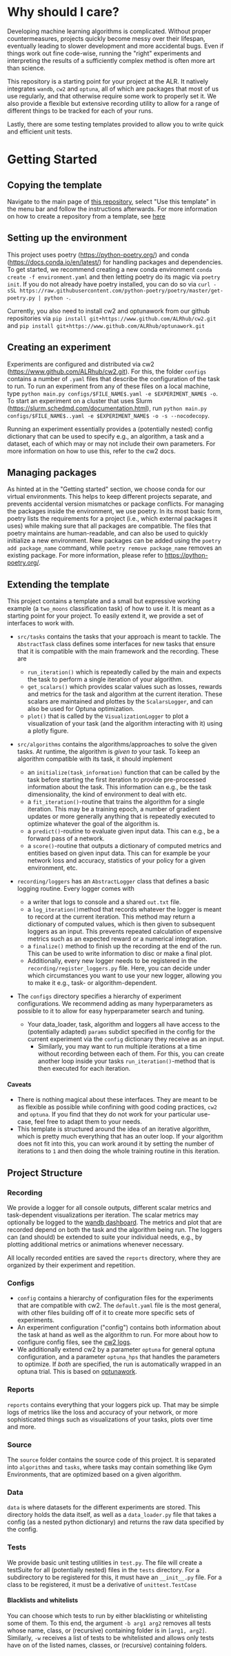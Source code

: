 # Why should I care?
Developing machine learning algorithms is complicated. Without proper countermeasures,
projects quickly become messy over their lifespan, eventually leading to slower development and more accidental bugs. 
Even if things work out fine code-wise, running the "right" experiments and interpreting the results of a 
sufficiently complex method is often more art than science. 

This repository is a starting point for your project at the ALR. It natively integrates `wandb`, `cw2` and `optuna`, all
of which are packages that most of us use regularly, and that otherwise require some work to properly set it. We also
provide a flexible but extensive recording utility to allow for a range of different things to be tracked for each of
your runs.

Lastly, there are some testing templates provided to allow you to write quick and efficient unit tests.

# Getting Started
## Copying the template
Navigate to the main page of [this repository](https:github.com/ALRhub/ALRProject), 
select "Use this template" in the menu bar and follow the instructions afterwards. For more
information on how to create a repository from a template, see
[here](https://docs.github.com/en/github/creating-cloning-and-archiving-repositories/creating-a-repository-on-github/creating-a-repository-from-a-template)

## Setting up the environment
This project uses poetry (https://python-poetry.org/) and conda (https://docs.conda.io/en/latest/) for handling packages
and dependencies.
To get started, we recommend creating a new conda environment
`conda create -f environment.yaml` and then letting poetry do its
magic via `poetry init`. If you do not already have poetry installed, you can do so via 
`curl -sSL https://raw.githubusercontent.com/python-poetry/poetry/master/get-poetry.py | python -`.

Currently, you also need to install cw2 and optunawork from our github repositories via
`pip install git+https://www.github.com/ALRhub/cw2.git` and
`pip install git+https://www.github.com/ALRhub/optunawork.git`

## Creating an experiment
Experiments are configured and distributed via cw2 (https://www.github.com/ALRhub/cw2.git). For this, the folder `configs` contains
a number of `.yaml` files that describe the configuration of the task to run. 
To run an experiment from any of these files on a local machine, type
`python main.py configs/$FILE_NAME$.yaml -e $EXPERIMENT_NAME$ -o`. To start an experiment on a cluster that uses Slurm
(https://slurm.schedmd.com/documentation.html), run 
`python main.py configs/$FILE_NAME$..yaml -e $EXPERIMENT_NAME$ -o -s --nocodecopy`.

Running an experiment essentially provides a (potentially nested) config dictionary that can be used to specify e.g., an
algorithm, a task and a dataset, each of which may or may not include their own parameters. For more information on how
to use this, refer to the cw2 docs.

## Managing packages
As hinted at in the "Getting started" section, we choose conda for our virtual environments. This helps to keep different
projects separate, and prevents accidental version mismatches or package conflicts.
For managing the packages inside the environment, we use poetry. In its most basic form, poetry lists the
requirements for a project (i.e., which external packages it uses) while making sure that all packages are compatible.
The files that poetry maintains are human-readable, and can also be used to quickly initialize a new environment.
New packages can be added using the `poetry add package_name` command, while `poetry remove package_name` removes an
existing package. For more information, please refer to https://python-poetry.org/.

## Extending the template
This project contains a template and a small but expressive working example 
(a `two_moons` classification task) of how to use it. 
It is meant as a starting point for your project.
To easily extend it, we provide a set of interfaces to work with.

* `src/tasks` contains the tasks that your approach is meant to tackle. The `AbstractTask` class defines some interfaces
  for new tasks that ensure that it is compatible with the main framework and the recording. These are
    * `run_iteration()` which is repeatedly called by the main and expects the task to perform a single iteration of your algorithm.
    * `get_scalars()` which provides scalar values such as losses, rewards and metrics for the task and algorithm at the
      current iteration. These scalars are maintained and plottes by the `ScalarsLogger`, and can also be
      used for Optuna optimization.
    * `plot()` that is called by the `VisualizationLogger` to plot a visualization of your task 
      (and the algorithm interacting with it) using a plotly figure.
* `src/algorithms` contains the algorithms/approaches to solve the given tasks. At runtime, the algorithm is *given to*
  your task. To keep an algorithm compatible with its task, it should implement
  * an `initialize(task_information)` function that can be called by the task before starting the first iteration to
    provide pre-processed information about the task. This information can e.g., be the task dimensionality, the
    kind of environment to deal with etc.
  * a `fit_iteration()`-routine that trains the algorithm for a single iteration. This may be a training epoch, a number
  of gradient updates or more generally anything that is repeatedly executed to optimize whatever the goal of the
    algorithm is.
  * a `predict()`-routine to evaluate given input data. This can e.g., be a forward pass of a network.
  * a `score()`-routine that outputs a dictionary of computed metrics and entities based on given input data. This
    can for example be your network loss and accuracy, statistics of your policy for a given environment, etc.
* `recording/loggers` has an `AbstractLogger` class that defines a basic logging routine. Every logger comes with
  * a writer that logs to console and a shared `out.txt` file.
  * a `log_iteration()`method that records whatever the logger is meant to record at the current iteration. This method
    may return a dictionary of computed values, which is then given to subsequent loggers as an input. This prevents
    repeated calculation of expensive metrics such as an expected reward or a numerical integration.
  * a `finalize()` method to finish up the recording at the end of the run. This can be used to write information to
    disc or make a final plot.
  * Additionally, every new logger needs to be registered in the `recording/register_loggers.py` file. Here, you can
    decide under which circumstances you want to use your new logger, allowing you to make it 
    e.g., task- or algorithm-dependent.
    
  
* The `configs` directory specifies a hierarchy of experiment configurations. 
  We recommend adding as many hyperparameters as possible to it to allow for easy hyperparameter search and tuning.
  * Your data_loader, task, algorithm and loggers all have access to the (potentially adapted) `params` subdict
    specified in the config for the current experiment via the `config` dictionary they receive as an input.
    * Similarly, you may want to run multiple iterations at a time without recording between each of them. For this,
      you can create another loop inside your tasks `run_iteration()`-method that is then executed for each iteration.


#### Caveats
* There is nothing magical about these interfaces. They are meant to be as flexible as possible while confining with 
  good coding practices, `cw2` and `optuna`. If you find that they do not work for your particular use-case, feel free
  to adapt them to your needs.
* This template is structured around the idea of an iterative algorithm, which is pretty much everything that has
  an outer loop. If your algorithm does not fit into this, you can work around it by setting the number of iterations
  to `1` and then doing the whole training routine in this iteration.

## Project Structure

###  Recording
We provide a logger for all console outputs, different scalar metrics and task-dependent visualizations per iteration. 
The scalar metrics may optionally be logged to the [wandb dashboard](https://wandb.ai).
The metrics and plot that are recorded depend on both the task and the algorithm being run. 
The loggers can (and should) be extended
to suite your individual needs, e.g., by plotting additional metrics or animations whenever necessary.

All locally recorded entities are saved the `reports` directory, where they are organized by their experiment and repetition.


### Configs
* `config` contains a hierarchy of configuration files for the experiments that are compatible with cw2. 
The `default.yaml` file is the most general, with other files building off of it to create more specific sets of
experiments. 
* An experiment configuration ("config") contains both information about the task at hand as well as the algorithm to run.
For more about how to configure config files, see the [cw2 logs](https://www.github.com/ALRhub/cw2).
* We additionally extend cw2 by a parameter `optuna` for general optuna configuration, and a parameter `optuna_hps` that handles the
parameters to optimize. If *both* are specified, the run is automatically wrapped in an optuna trial. This is
based on [optunawork](https://www.github.com/ALRhub/optunawork).

### Reports
`reports` contains everything that your loggers pick up. 
That may be simple logs of metrics like the loss and accuracy of your network, or more sophisticated things such as
visualizations of your tasks, plots over time and more.

### Source
The `source` folder contains the source code of this project. It is separated into `algorithms` and `tasks`, where
tasks may contain something like Gym Environments, that are optimized based on a given algorithm.

### Data
`data` is where datasets for the different experiments are stored. This directory holds the data itself, as well as a
`data_loader.py` file that takes a config (as a nested python dictionary) and returns the raw data specified
by the config.

### Tests
We provide basic unit testing utilities in `test.py`. The file will create a testSuite for all (potentially nested)
files in the `tests` directory. 
For a subdirectory to be registered for this, it must have an `__init__.py` file. For a class to be registered, it
must be a derivative of `unittest.TestCase`

#### Blacklists and whitelists
You can choose which tests to run by either blacklisting or whitelisting some of them. To this end,
the argument `-b arg1 arg2` removes all tests whose name, class, or (recursive) containing folder is in `[arg1, arg2]`.
Similarly, `-w` receives a list of tests to be whitelisted and allows only tests have on of the listed names, classes,
or (recursive) containing folders. 


